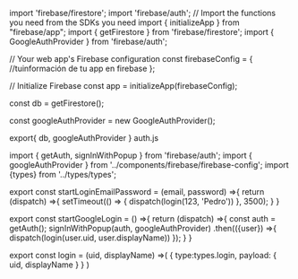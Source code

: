 import 'firebase/firestore';
import 'firebase/auth';
// Import the functions you need from the SDKs you need
import { initializeApp } from "firebase/app";
import { getFirestore } from 'firebase/firestore';
import { GoogleAuthProvider } from 'firebase/auth';
 
 
// Your web app's Firebase configuration
const firebaseConfig = {
 //tuinformación de tu app en firebase
};
 
// Initialize Firebase
const app = initializeApp(firebaseConfig);
 
const db = getFirestore();
 
const googleAuthProvider = new GoogleAuthProvider();
 
export{
    db,
    googleAuthProvider
}
auth.js

import { getAuth, signInWithPopup } from 'firebase/auth';
import { googleAuthProvider } from '../components/firebase/firebase-config';
import {types} from '../types/types';
 
export const startLoginEmailPassword = (email, password) =>{
    return (dispatch) =>{
        setTimeout(() => {
            dispatch(login(123, 'Pedro'))
        }, 3500);
    }
}
 
export const startGoogleLogin = () =>{
    return (dispatch) =>{
        const auth = getAuth();
        signInWithPopup(auth, googleAuthProvider)
            .then(({user}) =>{
                dispatch(login(user.uid, user.displayName))
            });
    }
}
 
export const login = (uid, displayName) =>(
    {
        type:types.login,
        payload: {
            uid,
            displayName
        }
    }
)